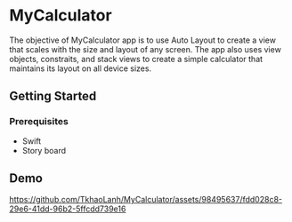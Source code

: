 # MyCalculator
The objective of MyCalculator app is to use Auto Layout to create a view that scales with the size and layout of any screen.
The app also uses view objects, constraits, and stack views to create a simple calculator that maintains its layout on all device sizes.

## Getting Started
### Prerequisites
- Swift
- Story board

## Demo

https://github.com/TkhaoLanh/MyCalculator/assets/98495637/fdd028c8-29e6-41dd-96b2-5ffcdd739e16

